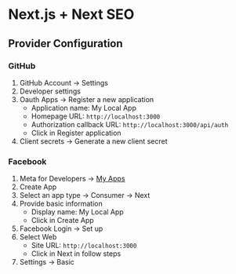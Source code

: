 # Next.js + Next SEO

## Provider Configuration

### GitHub

1. GitHub Account -> Settings
2. Developer settings
3. Oauth Apps -> Register a new application
   - Application name: My Local App
   - Homepage URL: `http://localhost:3000`
   - Authorization callback URL: `http://localhost:3000/api/auth`
   - Click in Register application
4. Client secrets -> Generate a new client secret

### Facebook

1. Meta for Developers -> [My Apps](https://developers.facebook.com/apps/)
2. Create App
3. Select an app type -> Consumer -> Next
4. Provide basic information
   - Display name: My Local App
   - Click in Create App
5. Facebook Login -> Set up
6. Select Web
   - Site URL: `http://localhost:3000`
   - Click in Next in follow steps
7. Settings -> Basic
